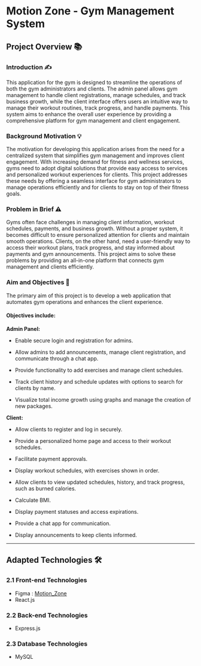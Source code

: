 # Motion Zone - Gym Management System


## **Project Overview** 📚


### Introduction ✍️

This application for the gym is designed to streamline the operations of both the gym administrators and clients. The admin panel allows gym management to handle client registrations, manage schedules, and track business growth, while the client interface offers users an intuitive way to manage their workout routines, track progress, and handle payments. This system aims to enhance the overall user experience by providing a comprehensive platform for gym management and client engagement.


### Background Motivation 💡

The motivation for developing this application arises from the need for a centralized system that simplifies gym management and improves client engagement. With increasing demand for fitness and wellness services, gyms need to adopt digital solutions that provide easy access to services and personalized workout experiences for clients. This project addresses these needs by offering a seamless interface for gym administrators to manage operations efficiently and for clients to stay on top of their fitness goals.


### Problem in Brief ⚠️

Gyms often face challenges in managing client information, workout schedules, payments, and business growth. Without a proper system, it becomes difficult to ensure personalized attention for clients and maintain smooth operations. Clients, on the other hand, need a user-friendly way to access their workout plans, track progress, and stay informed about payments and gym announcements. This project aims to solve these problems by providing an all-in-one platform that connects gym management and clients efficiently.


### Aim and Objectives 🎯

The primary aim of this project is to develop a web application that automates gym operations and enhances the client experience.

#### Objectives include:

**Admin Panel:**

- Enable secure login and registration for admins.
  
- Allow admins to add announcements, manage client registration, and communicate through a chat app.
  
- Provide functionality to add exercises and manage client schedules.
  
- Track client history and schedule updates with options to search for clients by name.
  
- Visualize total income growth using graphs and manage the creation of new packages.


**Client:**

- Allow clients to register and log in securely.
  
- Provide a personalized home page and access to their workout schedules.
  
- Facilitate payment approvals.
  
- Display workout schedules, with exercises shown in order.
  
- Allow clients to view updated schedules, history, and track progress, such as burned calories.
  
- Calculate BMI.
  
- Display payment statuses and access expirations.
  
- Provide a chat app for communication.
  
- Display announcements to keep clients informed.


<hr>


## **Adapted Technologies** 🛠️


### 2.1 Front-end Technologies 

- Figma : [Motion_Zone](<https://www.figma.com/design/dYouDPqIB5WYliOqsxkZnn/MotionZone?node-id=0-1&node-type=&t=pYWszLZUhzgGMfvV-0>)
- React.js


### 2.2 Back-end Technologies 

- Express.js


### 2.3 Database Technologies 

- MySQL
